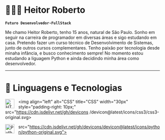 # 👩🏻‍💻 Heitor Roberto

**`Futuro Desenvolvedor-FullStack`**

Me chamo Heitor Roberto, tenho 15 anos, natural de São Paulo. Sonho em seguir na carreira de programador em diversas áreas e sigo estudando em casa. Pretendo fazer um curso técnico de Desenvolvimento de Sistemas, junto de outros cursos complementares. Tenho paixão por tecnologia desde minaha infância, e busco conhecimento sempre! No momento estou estudando a liguagem Python e ainda decidindo minha área como desenvolvedor.

---

# 🤖 Linguagens e Tecnologias

<img 
    align="left" 
    alt="HTML"
    title="HTML" 
    width="30px" 
    style="padding-right: 10px;" 
    src="https://cdn.jsdelivr.net/gh/devicons/devicon@latest/icons/html5/html5-original.svg" 
/>

<img 
    align="left" 
    alt="CSS" 
    title="CSS"
    width="30px" 
    style="padding-right: 10px;"
src="https://cdn.jsdelivr.net/gh/devicons /devicon@latest/icons/css3/css3-original.svg>

   
<img 
    align="left" 
    alt="Python" 
    title="Python"
    width="30px" 
    style="padding-right: 10px;"/>
    src="https://cdn.jsdelivr.net/gh/devicons/devicon@latest/icons/python/python-original.svg">

<br/>
<br/>
